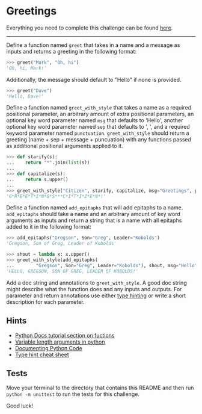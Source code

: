 # Greetings

Everything you need to complete this challenge can be found [here](https://docs.python.org/3.8/tutorial/controlflow.html#defining-functions).

---

Define a function named `greet` that takes in a name and a message as inputs and returns a greeting in the following format:

```python
>>> greet("Mark", "Oh, hi")
'Oh, hi, Mark!'
```

Additionally, the message should default to "Hello" if none is provided.

```python
>>> greet("Dave")
'Hello, Dave!'
```

Define a function named `greet_with_style` that takes a name as a required positional parameter, an arbitrary amount of extra positional parameters, an optional key word parameter named `msg` that defaults to 'Hello', another optional key word parameter named `sep` that defaults to ', ', and a required keyword parameter named `punctuation`. `greet_with_style` should return a greeting (name + sep + message + puncuation) with any functions passed as additional positional arguments applied to it.

```python
>>> def starify(s):
...    return "*".join(list(s))
...
>>> def capitalize(s):
...    return s.upper()
...
>>> greet_with_style("Citizen", starify, capitalize, msg="Greetings", punctuation="!", sep='*')
'G*R*E*E*T*I*N*G*S***C*I*T*I*Z*E*N*!'
```

Define a function named `add_epitaphs` that will add epitaphs to a name. `add_epitaphs` should take a name and an arbitrary amount of key word arguments as inputs and return a string that is a name with all epitaphs added to it in the following format:

```python
>>> add_epitaphs("Gregson", Son="Greg", Leader="Kobolds")
'Gregson, Son of Greg, Leader of Kobolds'

>>> shout = lambda x: x.upper()
>>> greet_with_style(add_epitaphs(
...        "Gregson", Son="Greg", Leader="Kobolds"), shout, msg="Hello", punctuation="!")
'HELLO, GREGSON, SON OF GREG, LEADER OF KOBOLDS!'
```

Add a doc string and annotations to `greet_with_style`. A good doc string might describe what the function does and any inputs and outputs. For parameter and return annotations use either [type hinting](https://mypy.readthedocs.io/en/stable/cheat_sheet_py3.html) or write a short description for each parameter.

## Hints

- [Python Docs tutorial section on fuctions](https://docs.python.org/3.8/tutorial/controlflow.html#defining-functions)
- [Variable length arguments in python](https://www.youtube.com/watch?v=kB829ciAXo4)
- [Documenting Python Code](https://realpython.com/documenting-python-code/)
- [Type hint cheat sheet](https://mypy.readthedocs.io/en/stable/cheat_sheet_py3.html)

## Tests

Move your terminal to the directory that contains this README and then run `python -m unittest` to run the tests for this challenge.

Good luck!
